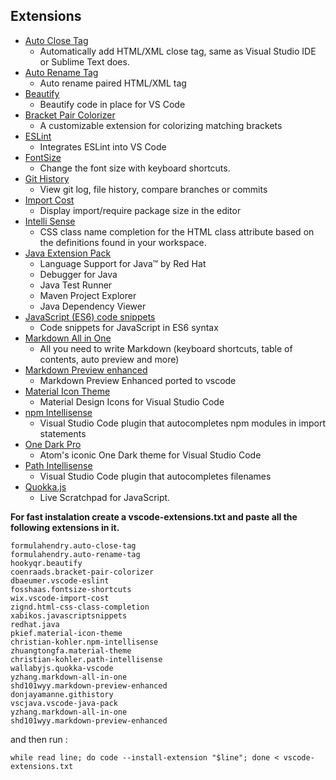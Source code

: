 ## Extensions

- [Auto Close Tag](https://marketplace.visualstudio.com/items?itemName=formulahendry.auto-close-tag)
  - Automatically add HTML/XML close tag, same as Visual Studio IDE or Sublime Text does.
- [Auto Rename Tag](https://marketplace.visualstudio.com/items?itemName=formulahendry.auto-rename-tag)
  -  Auto rename paired HTML/XML tag
- [Beautify](https://marketplace.visualstudio.com/items?itemName=HookyQR.beautify)
  - Beautify code in place for VS Code
- [Bracket Pair Colorizer](https://marketplace.visualstudio.com/items?itemName=CoenraadS.bracket-pair-colorizer)
  - A customizable extension for colorizing matching brackets
- [ESLint](https://marketplace.visualstudio.com/items?itemName=dbaeumer.vscode-eslint)
  - Integrates ESLint into VS Code
- [FontSize](https://marketplace.visualstudio.com/items?itemName=fosshaas.fontsize-shortcuts)
  - Change the font size with keyboard shortcuts.
- [Git History](https://marketplace.visualstudio.com/items?itemName=donjayamanne.githistory)
  - View git log, file history, compare branches or commits
- [Import Cost](https://marketplace.visualstudio.com/items?itemName=wix.vscode-import-cost)
  - Display import/require package size in the editor
- [Intelli Sense](https://marketplace.visualstudio.com/items?itemName=Zignd.html-css-class-completion)
  - CSS class name completion for the HTML class attribute based on the definitions found in your workspace.
- [Java Extension Pack](https://marketplace.visualstudio.com/items?itemName=vscjava.vscode-java-pack)
  -  Language Support for Java™ by Red Hat
  -  Debugger for Java
  -  Java Test Runner
  -  Maven Project Explorer
  -  Java Dependency Viewer
- [JavaScript (ES6) code snippets](https://marketplace.visualstudio.com/items?itemName=xabikos.JavaScriptSnippets)
  - Code snippets for JavaScript in ES6 syntax
- [Markdown All in One](https://marketplace.visualstudio.com/items?itemName=yzhang.markdown-all-in-one)
  - All you need to write Markdown (keyboard shortcuts, table of contents, auto preview and more)
- [Markdown Preview enhanced](https://marketplace.visualstudio.com/items?itemName=shd101wyy.markdown-preview-enhanced)
  - Markdown Preview Enhanced ported to vscode
- [Material Icon Theme](https://marketplace.visualstudio.com/items?itemName=PKief.material-icon-theme)
  - Material Design Icons for Visual Studio Code
- [npm Intellisense](https://marketplace.visualstudio.com/items?itemName=christian-kohler.npm-intellisense)
  - Visual Studio Code plugin that autocompletes npm modules in import statements
- [One Dark Pro](https://marketplace.visualstudio.com/items?itemName=zhuangtongfa.Material-theme)
  - Atom's iconic One Dark theme for Visual Studio Code
- [Path Intellisense](https://marketplace.visualstudio.com/items?itemName=christian-kohler.path-intellisense)
  - Visual Studio Code plugin that autocompletes filenames
- [Quokka.js](https://marketplace.visualstudio.com/items?itemName=WallabyJs.quokka-vscode)
  - Live Scratchpad for JavaScript.

**For fast instalation create a vscode-extensions.txt and paste all the following extensions in it.**

```
formulahendry.auto-close-tag
formulahendry.auto-rename-tag
hookyqr.beautify
coenraads.bracket-pair-colorizer
dbaeumer.vscode-eslint
fosshaas.fontsize-shortcuts
wix.vscode-import-cost
zignd.html-css-class-completion
xabikos.javascriptsnippets
redhat.java
pkief.material-icon-theme
christian-kohler.npm-intellisense
zhuangtongfa.material-theme
christian-kohler.path-intellisense
wallabyjs.quokka-vscode
yzhang.markdown-all-in-one
shd101wyy.markdown-preview-enhanced
donjayamanne.githistory
vscjava.vscode-java-pack
yzhang.markdown-all-in-one
shd101wyy.markdown-preview-enhanced
```

and then run :
``` 
while read line; do code --install-extension "$line"; done < vscode-extensions.txt
```